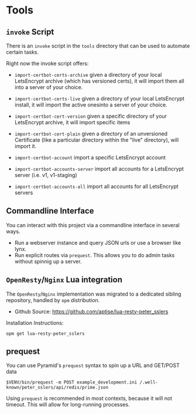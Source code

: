 # Tools

## `invoke` Script

There is an `invoke` script in the `tools` directory that can be used to automate
certain tasks.

Right now the invoke script offers:

* `import-certbot-certs-archive` given a directory of your local LetsEncrypt archive
  (which has versioned certs), it will import them all into a server of your choice.
* `import-certbot-certs-live` given a directory of your local LetsEncrypt install, it
  will import the active onesinto a server of your choice.
* `import-certbot-cert-version` given a specific directory of your LetsEncrypt archive,
  it will import specific items
* `import-certbot-cert-plain` given a directory of an unversioned Certificate (like a
  particular directory within the "live" directory), will import it.

* `import-certbot-account` import a specific LetsEncrypt account
* `import-certbot-accounts-server` import all accounts for a LetsEncrypt server
  (i.e. v1, v1-staging)
* `import-certbot-accounts-all` import all accounts for all LetsEncrypt servers


## Commandline Interface

You can interact with this project via a commandline interface in several ways.

* Run a webserver instance and query JSON urls or use a browser like lynx.
* Run explicit routes via `prequest`. This allows you to do admin tasks without
  spinnig up a server.


## `OpenResty`/`Nginx` Lua integration

The `OpenResty`/`Nginx` implementation was migrated to a dedicated sibling repository,
handled by `opm` distribution.

* Github Source: https://github.com/aptise/lua-resty-peter_sslers

Installation Instructions:

    opm get lua-resty-peter_sslers


## prequest

You can use Pyramid's `prequest` syntax to spin up a URL and GET/POST data

`$VENV/bin/prequest -m POST example_development.ini /.well-known/peter_sslers/api/redis/prime.json`

Using `prequest` is recommended in most contexts, because it will not timeout.
This will allow for long-running processes.

